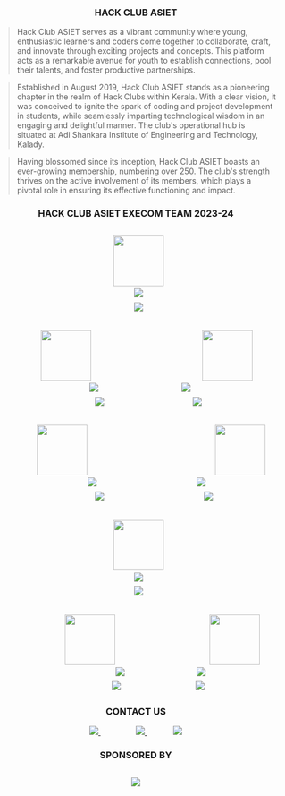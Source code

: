 <h3 align="center">
  HACK CLUB ASIET
</h3>

  > Hack Club ASIET serves as a vibrant community where young, enthusiastic learners and coders come together to collaborate, craft, and innovate 
    through exciting projects and concepts. This platform acts as a remarkable avenue for youth to establish connections, pool their talents, and foster productive partnerships.

  > Established in August 2019, Hack Club ASIET stands as a pioneering chapter in the realm of Hack Clubs within Kerala. With a clear vision, it was conceived to ignite the spark of coding 
    and project development in students, while seamlessly imparting technological wisdom in an engaging and delightful manner. The club's operational hub is situated at Adi Shankara Institute of Engineering and Technology, Kalady.


  > Having blossomed since its inception, Hack Club ASIET boasts an ever-growing membership, numbering over 250. The club's strength thrives on the active involvement of its members, which plays a pivotal role in ensuring its effective functioning and impact.

<h3 align="center">
  HACK CLUB ASIET EXECOM TEAM 2023-24
</h3>

<h2 align="center">
  &nbsp;
  <img src="https://drive.google.com/uc?export=view&id=1-7V5E9bI-mN8BVW32f0bZMmD54DAqcyG" align="center" width="90" height="90" /> <br>
  &nbsp;
  <img src="https://img.shields.io/badge/Akshitha%20Balan-red?style=for-the-badge&logoColor=white" /> <br>
  &nbsp;
  <img src="https://img.shields.io/badge/Campus%20Lead-red?style=for-the-badge&logoColor=white" />
</h2> 

<!-- Second set of images and names -->
<h2 align="center">
  &nbsp;&nbsp;&nbsp;&nbsp;&nbsp;&nbsp;&nbsp;
  <img src="https://drive.google.com/uc?export=view&id=1TtZhwuTHMI5xNbz6GFNvxkhxdI0j5kch" align="center" width="90" height="90" />
  &nbsp;&nbsp;&nbsp;&nbsp;&nbsp;&nbsp;&nbsp;&nbsp;&nbsp;&nbsp;&nbsp;&nbsp;&nbsp;&nbsp;&nbsp;&nbsp;&nbsp;&nbsp;&nbsp;&nbsp;
  &nbsp;&nbsp;&nbsp;&nbsp;&nbsp;&nbsp;&nbsp;&nbsp;&nbsp;&nbsp;&nbsp;&nbsp;&nbsp;&nbsp;&nbsp;&nbsp;&nbsp;
  <img src="https://drive.google.com/uc?export=view&id=1J3Qh8J6IOopLeP1gG2fKY99bFD8D1IkB" align="center" width="90" height="90" /> <br>
  &nbsp;&nbsp;
  <img src="https://img.shields.io/badge/Insha%20Nourin%20Sulbi-green?style=for-the-badge&logoColor=white"  /> 
  &nbsp;&nbsp;&nbsp;&nbsp;&nbsp;&nbsp;
  &nbsp;&nbsp;&nbsp;&nbsp;&nbsp;&nbsp;&nbsp;&nbsp;&nbsp;&nbsp;&nbsp;&nbsp;&nbsp;&nbsp;&nbsp;&nbsp;&nbsp;&nbsp;&nbsp;&nbsp;&nbsp;
  <img src="https://img.shields.io/badge/Brahmaduttan-green?style=for-the-badge&logoColor=white"  /><br>
  &nbsp;&nbsp;&nbsp;&nbsp;&nbsp;&nbsp;&nbsp;&nbsp;
  <img src="https://img.shields.io/badge/Program%20Lead-green?style=for-the-badge&logoColor=white" />
  &nbsp;&nbsp;&nbsp;&nbsp;&nbsp;&nbsp;&nbsp;&nbsp;&nbsp;&nbsp;&nbsp;&nbsp;&nbsp;
  &nbsp;&nbsp;&nbsp;&nbsp;&nbsp;&nbsp;&nbsp;&nbsp;&nbsp;&nbsp;&nbsp;&nbsp;&nbsp;&nbsp;&nbsp;&nbsp;
  <img src="https://img.shields.io/badge/Co%20Program%20Lead-green?style=for-the-badge&logoColor=white"  />
</h2> 

<!-- Third set of images and names -->
<h2 align="center">
  &nbsp;&nbsp;&nbsp;&nbsp;&nbsp;&nbsp;&nbsp;&nbsp;&nbsp;&nbsp;
  <img src="https://drive.google.com/uc?export=view&id=1IOUq75vs3JXEuSJaj0Sq7GSmrrCcPpCR" align="center" width="90" height="90" />
  &nbsp;&nbsp;&nbsp;&nbsp;&nbsp;&nbsp;&nbsp;&nbsp;&nbsp;&nbsp;&nbsp;&nbsp;&nbsp;&nbsp;&nbsp;&nbsp;&nbsp;&nbsp;&nbsp;&nbsp;&nbsp;&nbsp;
  &nbsp;&nbsp;&nbsp;&nbsp;&nbsp;&nbsp;&nbsp;&nbsp;&nbsp;&nbsp;&nbsp;&nbsp;&nbsp;&nbsp;&nbsp;&nbsp;&nbsp;&nbsp;&nbsp;&nbsp;&nbsp;
  <img src="https://drive.google.com/uc?export=view&id=1F1g-a2XcL2iaXj8I4wDrTqbXtbJu8mos" align="center" width="90" height="90" /> <br>
  &nbsp;&nbsp;&nbsp;&nbsp;&nbsp;&nbsp;&nbsp;
  <img src="https://img.shields.io/badge/Abhinand%20K%20Prasad-yellow?style=for-the-badge&logoColor=white"  /> 
  &nbsp;&nbsp;&nbsp;&nbsp;&nbsp;&nbsp;&nbsp;&nbsp;&nbsp;&nbsp;&nbsp;&nbsp;&nbsp;&nbsp;&nbsp;&nbsp;&nbsp;
  &nbsp;&nbsp;&nbsp;&nbsp;&nbsp;&nbsp;&nbsp;&nbsp;&nbsp;&nbsp;&nbsp;&nbsp;&nbsp;&nbsp;&nbsp;&nbsp;
  <img src="https://img.shields.io/badge/Swathi%20Dinesh-yellow?style=for-the-badge&logoColor=white"  /><br>
  &nbsp;&nbsp;&nbsp;&nbsp;&nbsp;&nbsp;&nbsp;&nbsp;&nbsp;&nbsp;&nbsp;&nbsp;
  <img src="https://img.shields.io/badge/Technical%20Lead%20-yellow?style=for-the-badge&logoColor=white" />
  &nbsp;&nbsp;&nbsp;&nbsp;&nbsp;&nbsp;&nbsp;&nbsp;&nbsp;&nbsp;&nbsp;&nbsp;&nbsp;&nbsp;&nbsp;&nbsp;
  &nbsp;&nbsp;&nbsp;&nbsp;&nbsp;&nbsp;&nbsp;&nbsp;&nbsp;&nbsp;&nbsp;&nbsp;&nbsp;&nbsp;&nbsp;&nbsp;&nbsp;
  <img src="https://img.shields.io/badge/CO%20Technical%20Lead-yellow?style=for-the-badge&logoColor=white"  />
</h2> 

<h2 align="center">
  &nbsp;
  <img src="https://drive.google.com/uc?export=view&id=116iHYyfKnzyJF3iX0Y9YaP67h_4uaFnO" align="center" width="90" height="90" /> <br>
  &nbsp;
  <img src="https://img.shields.io/badge/Nanditha%20Nambiar-blue?style=for-the-badge&logoColor=white" /> <br>
  &nbsp;
  <img src="https://img.shields.io/badge/Documentation%20Lead-blue?style=for-the-badge&logoColor=white" />
</h2> 

<h2 align="center">
  &nbsp;&nbsp;&nbsp;&nbsp;&nbsp;&nbsp;&nbsp;&nbsp;&nbsp;&nbsp;&nbsp;&nbsp;&nbsp;&nbsp;&nbsp;&nbsp;&nbsp;&nbsp;
  <img src="https://drive.google.com/uc?export=view&id=154NvSr8EpLf_NqvNwpclqMlhUnpEv67c" align="center" width="90" height="90" />
  &nbsp;&nbsp;&nbsp;&nbsp;&nbsp;&nbsp;&nbsp;&nbsp;&nbsp;&nbsp;&nbsp;&nbsp;&nbsp;&nbsp;&nbsp;&nbsp;&nbsp;&nbsp;&nbsp;
  &nbsp;&nbsp;&nbsp;&nbsp;&nbsp;&nbsp;&nbsp;&nbsp;&nbsp;&nbsp;&nbsp;&nbsp;
  <img src="https://drive.google.com/uc?export=view&id=1fkTWhmdFJnaM1U6Adx_VGwNrjUMw1dXx" align="center" width="90" height="90" /> <br>
  &nbsp;&nbsp;&nbsp;&nbsp;&nbsp;&nbsp;&nbsp;&nbsp;&nbsp;&nbsp;&nbsp;&nbsp;&nbsp;&nbsp;&nbsp;&nbsp;&nbsp;
  <img src="https://img.shields.io/badge/Amaldev%20Suresh-pink?style=for-the-badge&logoColor=white"  /> 
  &nbsp;&nbsp;&nbsp;&nbsp;&nbsp;&nbsp;&nbsp;&nbsp;&nbsp;&nbsp;&nbsp;&nbsp;&nbsp;&nbsp;&nbsp;&nbsp;&nbsp;&nbsp;&nbsp;&nbsp;&nbsp;&nbsp;&nbsp;&nbsp;
  <img src="https://img.shields.io/badge/Akshara%20Balan-pink?style=for-the-badge&logoColor=white"  /><br>
  &nbsp;&nbsp;&nbsp;&nbsp;&nbsp;&nbsp;&nbsp;&nbsp;&nbsp;&nbsp;&nbsp;&nbsp;&nbsp;&nbsp;&nbsp;
  <img src="https://img.shields.io/badge/Networking%20Lead%20-pink?style=for-the-badge&logoColor=white" />
  &nbsp;&nbsp;&nbsp;&nbsp;&nbsp; &nbsp;&nbsp;&nbsp;&nbsp;&nbsp;&nbsp;&nbsp;&nbsp;&nbsp;&nbsp;&nbsp;&nbsp;&nbsp;&nbsp;&nbsp;
  &nbsp;&nbsp;&nbsp;
  <img src="https://img.shields.io/badge/Design%20Lead-pink?style=for-the-badge&logoColor=white"  />
</h2> 

  <h3 align="center">
  CONTACT US
 </h3>

<p align='center'>
  
  <a href="https://www.linkedin.com/in/hackclubasiet">
    <img src="https://img.shields.io/badge/linkedin-%230077B5.svg?&style=for-the-badge&logo=linkedin&logoColor=white" />
  </a>
    &nbsp;&nbsp;&nbsp;&nbsp;&nbsp;&nbsp;&nbsp;&nbsp;&nbsp;&nbsp;&nbsp;&nbsp;&nbsp;&nbsp;&nbsp;
  <a href="mailto:hackclub@adishankara.ac.in">
    <img src="https://img.shields.io/badge/Gmail-D14836?style=for-the-badge&logo=gmail&logoColor=white" />        
  </a>&nbsp;&nbsp;&nbsp;&nbsp;&nbsp;&nbsp;&nbsp;&nbsp;&nbsp;&nbsp;&nbsp;
  <a href="https://www.instagram.com/hackclubasiet">
    <img src="https://img.shields.io/badge/Instagram-%23E4405F.svg?style=for-the-badge&logo=Instagram&logoColor=white" />
  </a>
  
<h3 align="center">
  SPONSORED BY
</h3>

<h2 align="center">
  <a href="https://www.buymeacoffee.com/hackclubasiet">
    <img src="https://img.shields.io/badge/Buy%20Me%20a%20Coffee-ffdd00?style=for-the-badge&logo=buy-me-a-coffee&logoColor=black"/>
  </a>
</h2>
</p>
